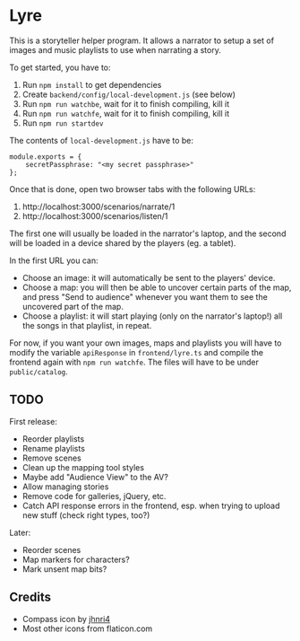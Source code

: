 Lyre
====
This is a storyteller helper program. It allows a narrator to setup a
set of images and music playlists to use when narrating a story.

To get started, you have to:

1. Run `npm install` to get dependencies
1. Create `backend/config/local-development.js` (see below)
1. Run `npm run watchbe`, wait for it to finish compiling, kill it
1. Run `npm run watchfe`, wait for it to finish compiling, kill it
1. Run `npm run startdev`

The contents of `local-development.js` have to be:

    module.exports = {
        secretPassphrase: "<my secret passphrase>"
    };

Once that is done, open two browser tabs with the following URLs:

1. http://localhost:3000/scenarios/narrate/1
1. http://localhost:3000/scenarios/listen/1

The first one will usually be loaded in the narrator's laptop, and the
second will be loaded in a device shared by the players (eg. a tablet).

In the first URL you can:

* Choose an image: it will automatically be sent to the players'
device.
* Choose a map: you will then be able to uncover certain parts of the
  map, and press "Send to audience" whenever you want them to see the
  uncovered part of the map.
* Choose a playlist: it will start playing (only on the narrator's
  laptop!) all the songs in that playlist, in repeat.

For now, if you want your own images, maps and playlists you will have
to modify the variable `apiResponse` in `frontend/lyre.ts` and compile
the frontend again with `npm run watchfe`. The files will have to be
under `public/catalog`.


TODO
----

First release:

* Reorder playlists
* Rename playlists
* Remove scenes
* Clean up the mapping tool styles
* Maybe add "Audience View" to the AV?
* Allow managing stories
* Remove code for galleries, jQuery, etc.
* Catch API response errors in the frontend, esp. when trying to upload new stuff (check right types, too?)

Later:

* Reorder scenes
* Map markers for characters?
* Mark unsent map bits?

Credits
-------
* Compass icon by [jhnri4](https://openclipart.org/detail/87583/compass-symbol)
* Most other icons from flaticon.com
